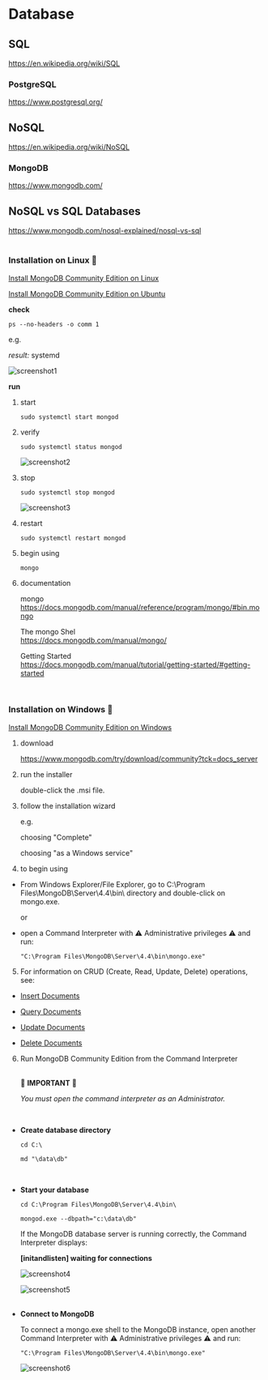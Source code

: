 # Database

## SQL

https://en.wikipedia.org/wiki/SQL  

### PostgreSQL

https://www.postgresql.org/  

## NoSQL

https://en.wikipedia.org/wiki/NoSQL  

### MongoDB

https://www.mongodb.com/  

## NoSQL vs SQL Databases

https://www.mongodb.com/nosql-explained/nosql-vs-sql  
<br>

### Installation on Linux :penguin:

[Install MongoDB Community Edition on Linux](https://docs.mongodb.com/manual/administration/install-on-linux/)  

[Install MongoDB Community Edition on Ubuntu](https://docs.mongodb.com/manual/tutorial/install-mongodb-on-ubuntu/)  

**check**

```
ps --no-headers -o comm 1
```

e.g.  

_result:_ systemd

![screenshot1](./readme/screenshot1.png)

**run**

1. start

    ```
    sudo systemctl start mongod
    ```

2. verify

    ```
    sudo systemctl status mongod
    ```

    ![screenshot2](./readme/screenshot2.png)

3. stop  

    ```
    sudo systemctl stop mongod
    ```

    ![screenshot3](./readme/screenshot3.png)

4. restart  

    ```
    sudo systemctl restart mongod
    ```

5. begin using  

    ```
    mongo
    ```

6. documentation  

    mongo  
    https://docs.mongodb.com/manual/reference/program/mongo/#bin.mongo  

    The mongo Shel  
    https://docs.mongodb.com/manual/mongo/  

    Getting Started  
    https://docs.mongodb.com/manual/tutorial/getting-started/#getting-started  
<br>

### Installation on Windows :rainbow:

[Install MongoDB Community Edition on Windows](https://docs.mongodb.com/manual/tutorial/install-mongodb-on-windows/)  

1. download 

    https://www.mongodb.com/try/download/community?tck=docs_server  

2. run the installer

    double-click the .msi file.  

3. follow the installation wizard

    e.g.

    choosing "Complete"

    choosing "as a Windows service"

4. to begin using

- From Windows Explorer/File Explorer, go to C:\Program Files\MongoDB\Server\4.4\bin\ directory and double-click on mongo.exe.  

    or  

-  open a Command Interpreter with :warning: Administrative privileges :warning: and run:

    ```
    "C:\Program Files\MongoDB\Server\4.4\bin\mongo.exe"
    ```

5. For information on CRUD (Create, Read, Update, Delete) operations, see:

* [Insert Documents](https://docs.mongodb.com/manual/tutorial/insert-documents/)  

* [Query Documents](https://docs.mongodb.com/manual/tutorial/query-documents/)  

* [Update Documents](https://docs.mongodb.com/manual/tutorial/update-documents/)  

* [Delete Documents](https://docs.mongodb.com/manual/tutorial/remove-documents/)  

6. Run MongoDB Community Edition from the Command Interpreter<br><br>

    :rotating_light:  **IMPORTANT**  :rotating_light:

    _You must open the command interpreter as an Administrator._

<br>

* **Create database directory**

    ```
    cd C:\
    ```

    ```
    md "\data\db"
    ```
<br>

* **Start your database**

    ```
    cd C:\Program Files\MongoDB\Server\4.4\bin\
    ```

    ```
    mongod.exe --dbpath="c:\data\db"
    ```

    If the MongoDB database server is running correctly, the Command Interpreter displays:  

    **[initandlisten] waiting for connections**  

    ![screenshot4](./readme/screenshot4.png)

    ![screenshot5](./readme/screenshot5.png)
<br><br>

* **Connect to MongoDB**

    To connect a mongo.exe shell to the MongoDB instance, open another Command Interpreter with :warning: Administrative privileges :warning: and run:

    ````
    "C:\Program Files\MongoDB\Server\4.4\bin\mongo.exe"
    ````

    ![screenshot6](./readme/screenshot6.png)